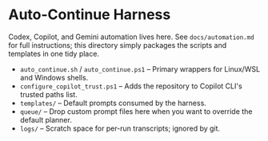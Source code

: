 # Auto-Continue Harness

Codex, Copilot, and Gemini automation lives here. See `docs/automation.md` for
full instructions; this directory simply packages the scripts and templates in
one tidy place.

- `auto_continue.sh` / `auto_continue.ps1` – Primary wrappers for Linux/WSL
  and Windows shells.
- `configure_copilot_trust.ps1` – Adds the repository to Copilot CLI's trusted
  paths list.
- `templates/` – Default prompts consumed by the harness.
- `queue/` – Drop custom prompt files here when you want to override the
  default planner.
- `logs/` – Scratch space for per-run transcripts; ignored by git.

